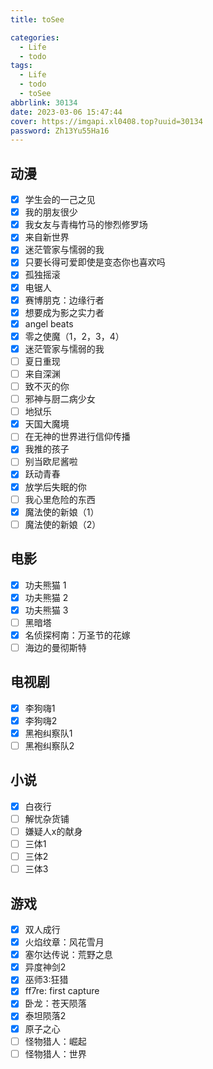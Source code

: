 ```yaml
---
title: toSee

categories:
  - Life
  - todo
tags:
  - Life
  - todo
  - toSee
abbrlink: 30134
date: 2023-03-06 15:47:44
cover: https://imgapi.xl0408.top?uuid=30134
password: Zh13Yu55Ha16
---
```


## 动漫

- [x] 学生会的一己之见
- [x] 我的朋友很少
- [x] 我女友与青梅竹马的惨烈修罗场
- [x] 来自新世界
- [x] 迷茫管家与懦弱的我
- [x] 只要长得可爱即使是变态你也喜欢吗
- [x] 孤独摇滚
- [x] 电锯人
- [x] 赛博朋克：边缘行者
- [x] 想要成为影之实力者
- [x] angel beats
- [x] 零之使魔（1，2，3，4）
- [x] 迷茫管家与懦弱的我
- [ ] 夏日重现
- [ ] 来自深渊
- [ ] 致不灭的你
- [ ] 邪神与厨二病少女
- [ ] 地狱乐
- [x] 天国大魔境
- [ ] 在无神的世界进行信仰传播
- [x] 我推的孩子
- [ ] 别当欧尼酱啦
- [x] 跃动青春
- [x] 放学后失眠的你
- [ ] 我心里危险的东西
- [x] 魔法使的新娘（1）
- [ ] 魔法使的新娘（2）

## 电影

- [x] 功夫熊猫 1
- [x] 功夫熊猫 2
- [x] 功夫熊猫 3
- [ ] 黑暗塔
- [x] 名侦探柯南：万圣节的花嫁
- [ ] 海边的曼彻斯特

## 电视剧

- [x] 李狗嗨1
- [x] 李狗嗨2
- [x] 黑袍纠察队1
- [ ] 黑袍纠察队2

## 小说

- [x] 白夜行
- [ ] 解忧杂货铺
- [ ] 嫌疑人x的献身
- [ ] 三体1
- [ ] 三体2
- [ ] 三体3

## 游戏

- [x] 双人成行
- [x] 火焰纹章：风花雪月
- [x] 塞尔达传说：荒野之息
- [x] 异度神剑2
- [x] 巫师3:狂猎
- [x] ff7re: first capture
- [x] 卧龙：苍天陨落
- [x] 泰坦陨落2
- [x] 原子之心
- [ ] 怪物猎人：崛起
- [ ] 怪物猎人：世界
